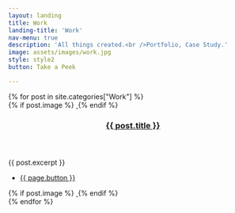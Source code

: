 ```yaml
---
layout: landing
title: Work
landing-title: 'Work'
nav-menu: true
description: 'All things created.<br />Portfolio, Case Study.'
image: assets/images/work.jpg
style: style2
button: Take a Peek

---
```

<!-- Main -->
<div id="main" class="alt">
	<section class="spotlights">
		{% for post in site.categories["Work"] %}
			<section>
				{% if post.image %}
				<a href="{{ site.baseurl }}{{ post.url }}" class="image1">
					<img src="{{ site.baseurl }}/{{ post.image }}" alt="" data-position="center center" />
				</a>
				{% endif %}
				<div class="content">
					<div class="inner">
						<header class="major">
							<h3><a href="{{ site.baseurl }}{{ post.url }}">{{ post.title }}</a></h3>
						</header>
						<p>{{ post.excerpt }}</p>
						<ul class="actions">
							<li><a href="{{ site.baseurl }}{{ post.url }}" class="button">{{ page.button }}</a></li>
						</ul>
					</div>
				</div>
				{% if post.image %}
				<a href="{{ site.baseurl }}{{ post.url }}" class="image2">
					<img src="{{ site.baseurl }}/{{ post.image }}" alt="" data-position="center center" />
				</a>
				{% endif %}
			</section>
		{% endfor %}
	</section>
</div>
